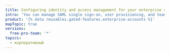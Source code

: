 ```yaml
---
title: Configuring identity and access management for your enterprise account
intro: 'You can manage SAML single sign-on, user provisioning, and team synchronization for your enterprise.'
product: '{% data reusables.gated-features.enterprise-accounts %}'
mapTopic: true
versions:
  free-pro-team: '*'
topics:
  - корпоративный
---
```


